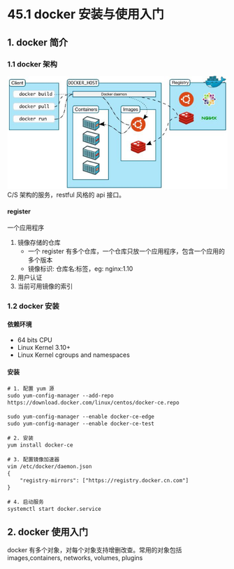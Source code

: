 # 45.1 docker 安装与使用入门


## 1. docker 简介
### 1.1 docker 架构
![docker-archi](../images/45/docker_architecture.jpg)
C/S 架构的服务，restful 风格的 api 接口。

#### register
一个应用程序
1. 镜像存储的仓库
	- 一个 register 有多个仓库，一个仓库只放一个应用程序，包含一个应用的多个版本
	- 镜像标识: 仓库名:标签，eg: nginx:1.10
2. 用户认证
3. 当前可用镜像的索引


### 1.2 docker 安装
#### 依赖环境
- 64 bits CPU
- Linux Kernel 3.10+
- Linux Kernel cgroups and namespaces

#### 安装
```
# 1. 配置 yum 源
sudo yum-config-manager --add-repo https://download.docker.com/linux/centos/docker-ce.repo

sudo yum-config-manager --enable docker-ce-edge
sudo yum-config-manager --enable docker-ce-test

# 2. 安装
yum install docker-ce

# 3. 配置镜像加速器
vim /etc/docker/daemon.json
{
	"registry-mirrors": ["https://registry.docker.cn.com"]
}

# 4. 启动服务
systemctl start docker.service
```


## 2. docker 使用入门
docker 有多个对象，对每个对象支持增删改查。常用的对象包括 images,containers, networks, volumes, plugins


